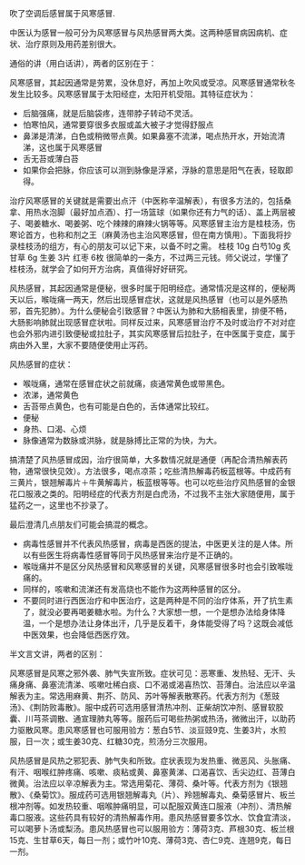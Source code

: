 吹了空调后感冒属于风寒感冒. 

中医认为感冒一般可分为风寒感冒与风热感冒两大类。这两种感冒病因病机、症状、治疗原则及用药差别很大。 

通俗的讲（用白话讲），两者的区别在于： 

风寒感冒，其起因通常是劳累，没休息好，再加上吹风或受凉。风寒感冒通常秋冬发生比较多。风寒感冒属于太阳经症，太阳开机受阻。其特征症状为： 
* 后脑强痛，就是后脑袋疼，连带脖子转动不灵活。 
* 怕寒怕风，通常要穿很多衣服或盖大被子才觉得舒服点 
* 鼻涕是清涕，白色或稍微带点黄。如果鼻塞不流涕，喝点热开水，开始流清涕，这也属于风寒感冒 
* 舌无苔或薄白苔 
* 如果你会把脉，你应该可以测到脉像是浮紧，浮脉的意思是阳气在表，轻取即得。 

治疗风寒感冒的关键就是需要出点汗（中医称辛温解表），有很多方法的，包括桑拿、用热水泡脚（最好加点酒）、打一场篮球（如果你还有力气的话）、盖上两层被子、喝姜糖水、喝姜粥、吃个辣辣的麻辣火锅等等。风寒感冒主治方是桂枝汤，伤寒论首方，也称和剂之王（麻黄汤也主治风寒感冒，但在南方慎用）。下面我将抄录桂枝汤的组方，有心的朋友可以记下来，以备不时之需。 
桂枝 10g 白芍10g 炙甘草 6g 生姜 3片 
红枣 6枚 
很简单的一条方，不过两三元钱。师父说过，学懂了桂枝汤，就学会了如何开方治病，真值得好好研究。 

风热感冒，其起因通常是便秘，很多时属于阳明经症。通常情况是这样的，便秘两天以后，喉咙痛一两天，然后出现感冒症状，这就是风热感冒（也可以是外感热邪，首先犯肺）。为什么便秘会引致感冒？中医认为肺和大肠相表里，排便不畅，大肠影响肺就出现感冒症状啦。同样反过来，风寒感冒治疗不及时或治疗不对对症也会外邪内进引致便秘或拉肚子，其实风寒感冒后拉肚子，在中医属于变症，属于病由外入里，大家不要随便使用止泻药。 

风热感冒的症状： 
* 喉咙痛，通常在感冒症状之前就痛，痰通常黄色或带黑色。 
* 浓涕，通常黄色 
* 舌苔带点黄色，也有可能是白色的，舌体通常比较红。 
* 便秘 
* 身热、口渴、心烦 
* 脉像通常为数脉或洪脉，就是脉搏比正常的为快，为大。 

搞清楚了风热感冒成因，治疗很简单，大多数情况就是通便（再配合清热解表药物，通常很快见效）。方法很多，喝点凉茶；吃些清热解毒药板蓝根等。中成药有三黄片，银翘解毒片＋牛黄解毒片，板蓝根等等。也可以吃些治疗风热感冒的金银花口服液之类的。阳明经症的代表方剂是白虎汤，不过我不主张大家随便用，属于猛药之一，这里也不抄录了。 

最后澄清几点朋友们可能会搞混的概念。 
* 病毒性感冒并不代表风热感冒，病毒是西医的提法，中医更关注的是人体。所以有些医生将病毒性感冒等同于风热感冒来治疗是不正确的。 
* 喉咙痛并不是区分风热感冒和风寒感冒的关键，风寒感冒很多时也会引致喉咙痛的。 
* 同样的，咳嗽和流涕还有发高烧也不能作为这两种感冒的区分。 
* 不要同时进行西医治疗和中医治疗，这是两种是不同的治疗体系，开了抗生素了，就没必要再喝姜糖水啦。为什么？大家想一想，一个是想办法给身体降温，一个是想办法让身体出汗，几乎是反着干，身体能受得了吗？这既会减低中医效果，也会降低西医疗效。 

半文言文讲，两者的区别： 

风寒感冒是风寒之邪外袭、肺气失宣所致。症状可见：恶寒重、发热轻、无汗、头痛身痛、鼻塞流清涕、咳嗽吐稀白痰、口不渴或渴喜热饮、苔薄白。治法应以辛温解表为主。常选用麻黄、荆芥、防风、苏叶等解表散寒药。代表方剂为《葱豉汤》、《荆防败毒散》。服中成药可选用感冒清热冲剂、正柴胡饮冲剂、感冒软胶囊、川芎茶调散、通宣理肺丸等等。服药后可喝些热粥或热汤，微微出汗，以助药力驱散风寒。患风寒感冒也可服用验方：葱白5节、淡豆豉9克、生姜3片，水煎服，日一次；或生姜30克、红糖30克，煎汤分三次服用。 

风热感冒是风热之邪犯表、肺气失和所致。症状表现为发热重、微恶风、头胀痛、有汗、咽喉红肿疼痛、咳嗽、痰粘或黄、鼻塞黄涕、口渴喜饮、舌尖边红、苔薄白微黄。治法应以辛凉解表为主。常选用菊花、薄荷、桑叶等。代表方剂为《银翘散》、《桑菊饮》。服成药可选用银翘解毒丸（片）、羚翘解毒丸、桑菊感冒片、板兰根冲剂等。如发热较重、咽喉肿痛明显，可以配服双黄连口服液（冲剂）、清热解毒口服液。这些药具有较好的清热解毒作用。患风热感冒要多饮水、饮食宜清淡，可以喝萝卜汤或梨汤。患风热感冒也可以服用验方：薄荷3克、芦根30克、板兰根15克、生甘草6天，每日一剂；或竹叶10克、薄荷3克、杏仁9克、连翘9克，每日一剂。
